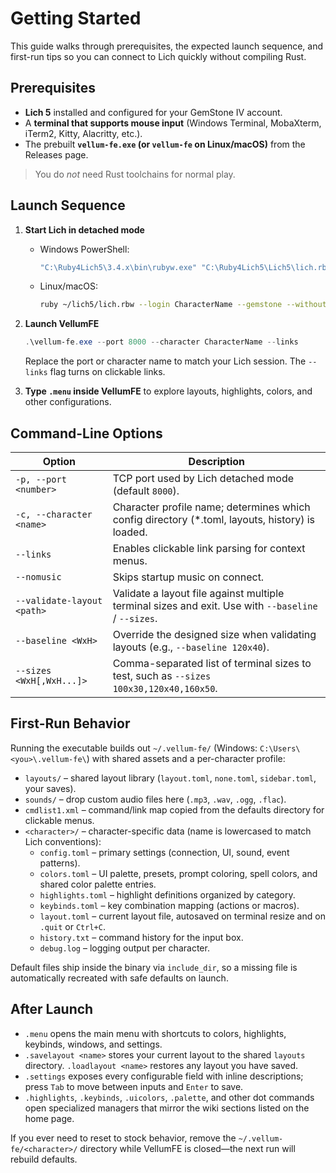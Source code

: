 # Getting Started

This guide walks through prerequisites, the expected launch sequence, and first-run tips so you can connect to Lich quickly without compiling Rust.

## Prerequisites

- **Lich 5** installed and configured for your GemStone IV account.
- A **terminal that supports mouse input** (Windows Terminal, MobaXterm, iTerm2, Kitty, Alacritty, etc.).
- The prebuilt **`vellum-fe.exe` (or `vellum-fe` on Linux/macOS)** from the Releases page.

> You do *not* need Rust toolchains for normal play.

## Launch Sequence

1. **Start Lich in detached mode**
   - Windows PowerShell:
     ```powershell
     "C:\Ruby4Lich5\3.4.x\bin\rubyw.exe" "C:\Ruby4Lich5\Lich5\lich.rbw" --login CharacterName --gemstone --without-frontend --detachable-client=8000
     ```
   - Linux/macOS:
     ```bash
     ruby ~/lich5/lich.rbw --login CharacterName --gemstone --without-frontend --detachable-client=8000
     ```

2. **Launch VellumFE**
   ```powershell
   .\vellum-fe.exe --port 8000 --character CharacterName --links
   ```
   Replace the port or character name to match your Lich session. The `--links` flag turns on clickable links.

3. **Type `.menu` inside VellumFE** to explore layouts, highlights, colors, and other configurations.

## Command-Line Options

| Option | Description |
| --- | --- |
| `-p, --port <number>` | TCP port used by Lich detached mode (default `8000`). |
| `-c, --character <name>` | Character profile name; determines which config directory (*.toml, layouts, history) is loaded. |
| `--links` | Enables clickable link parsing for context menus. |
| `--nomusic` | Skips startup music on connect. |
| `--validate-layout <path>` | Validate a layout file against multiple terminal sizes and exit. Use with `--baseline` / `--sizes`. |
| `--baseline <WxH>` | Override the designed size when validating layouts (e.g., `--baseline 120x40`). |
| `--sizes <WxH[,WxH...]>` | Comma-separated list of terminal sizes to test, such as `--sizes 100x30,120x40,160x50`. |

## First-Run Behavior

Running the executable builds out `~/.vellum-fe/` (Windows: `C:\Users\<you>\.vellum-fe\`) with shared assets and a per-character profile:

- `layouts/` – shared layout library (`layout.toml`, `none.toml`, `sidebar.toml`, your saves).
- `sounds/` – drop custom audio files here (`.mp3`, `.wav`, `.ogg`, `.flac`).
- `cmdlist1.xml` – command/link map copied from the defaults directory for clickable menus.
- `<character>/` – character-specific data (name is lowercased to match Lich conventions):
  - `config.toml` – primary settings (connection, UI, sound, event patterns).
  - `colors.toml` – UI palette, presets, prompt coloring, spell colors, and shared color palette entries.
  - `highlights.toml` – highlight definitions organized by category.
  - `keybinds.toml` – key combination mapping (actions or macros).
  - `layout.toml` – current layout file, autosaved on terminal resize and on `.quit` or `Ctrl+C`.
  - `history.txt` – command history for the input box.
  - `debug.log` – logging output per character.

Default files ship inside the binary via `include_dir`, so a missing file is automatically recreated with safe defaults on launch.

## After Launch

- `.menu` opens the main menu with shortcuts to colors, highlights, keybinds, windows, and settings.
- `.savelayout <name>` stores your current layout to the shared `layouts` directory. `.loadlayout <name>` restores any layout you have saved.
- `.settings` exposes every configurable field with inline descriptions; press `Tab` to move between inputs and `Enter` to save.
- `.highlights`, `.keybinds`, `.uicolors`, `.palette`, and other dot commands open specialized managers that mirror the wiki sections listed on the home page.

If you ever need to reset to stock behavior, remove the `~/.vellum-fe/<character>/` directory while VellumFE is closed—the next run will rebuild defaults.
